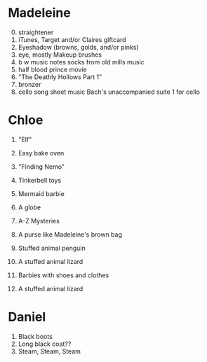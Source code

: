 Madeleine
=========
0. straightener
1. iTunes, Target and/or Claires giftcard
2. Eyeshadow (browns, golds, and/or pinks)
3. eye, mostly Makeup brushes
4. b w music notes socks from old mills music
4. half blood prince movie
5. "The Deathly Hollows Part 1"
7. bronzer
8. cello song sheet music Bach's unaccompanied suite 1 for cello

Chloe
=====
1. "Elf"
2. Easy bake oven
3. "Finding Nemo"
4. Tinkerbell toys
5. Mermaid barbie
6. A globe
7. A-Z Mysteries
8. A purse like Madeleine's brown bag
9. Stuffed animal penguin
10. A stuffed animal lizard

12. Barbies with shoes and clothes
13. A stuffed animal lizard

Daniel
======
1. Black boots
2. Long black coat??
3. Steam, Steam, Steam
